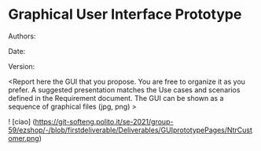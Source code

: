 # Graphical User Interface Prototype  

Authors:

Date:

Version:

\<Report here the GUI that you propose. You are free to organize it as you prefer. A suggested presentation matches the Use cases and scenarios defined in the Requirement document. The GUI can be shown as a sequence of graphical files (jpg, png)  >

! [ciao] (https://git-softeng.polito.it/se-2021/group-59/ezshop/-/blob/firstdeliverable/Deliverables/GUIprototypePages/NtrCustomer.png)

